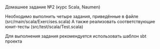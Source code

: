 Домашнее задание №2 (курс Scala, Naumen)

Необходимо выполнить четыре задания, приведённые в файле (src/main/scala/Exercises.scala)
А также реализовать соответствующие юнит-тесты (src/test/scala/Test.scala)

Для выполнения задания рекомендуется использовать шаблон sbt проекта